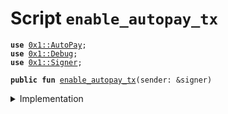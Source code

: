 
<a name="enable_autopay_tx"></a>

# Script `enable_autopay_tx`





<pre><code><b>use</b> <a href="../../modules/doc/AutoPay.md#0x1_AutoPay">0x1::AutoPay</a>;
<b>use</b> <a href="../../modules/doc/Debug.md#0x1_Debug">0x1::Debug</a>;
<b>use</b> <a href="../../modules/doc/Signer.md#0x1_Signer">0x1::Signer</a>;
</code></pre>




<pre><code><b>public</b> <b>fun</b> <a href="ol_autopay_enable.md#enable_autopay_tx">enable_autopay_tx</a>(sender: &signer)
</code></pre>



<details>
<summary>Implementation</summary>


<pre><code><b>fun</b> <a href="ol_autopay_enable.md#enable_autopay_tx">enable_autopay_tx</a>(sender: &signer) {
    print(&0x0000000000000000000000000011e110); // Hello!
    <a href="../../modules/doc/AutoPay.md#0x1_AutoPay_enable_autopay">AutoPay::enable_autopay</a>(sender);
    <b>assert</b>(<a href="../../modules/doc/AutoPay.md#0x1_AutoPay_is_enabled">AutoPay::is_enabled</a>(<a href="../../modules/doc/Signer.md#0x1_Signer_address_of">Signer::address_of</a>(sender)), 0);
}
</code></pre>



</details>


[//]: # ("File containing references which can be used from documentation")
[ACCESS_CONTROL]: https://github.com/libra/lip/blob/master/lips/lip-2.md
[ROLE]: https://github.com/libra/lip/blob/master/lips/lip-2.md#roles
[PERMISSION]: https://github.com/libra/lip/blob/master/lips/lip-2.md#permissions
